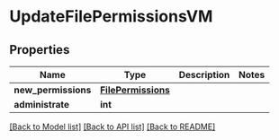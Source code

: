 # UpdateFilePermissionsVM


## Properties
Name | Type | Description | Notes
------------ | ------------- | ------------- | -------------
**new_permissions** | [**FilePermissions**](FilePermissions.md) |  | 
**administrate** | **int** |  | 

[[Back to Model list]](../README.md#documentation-for-models) [[Back to API list]](../README.md#documentation-for-api-endpoints) [[Back to README]](../README.md)


